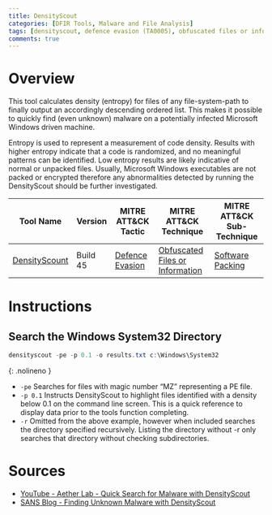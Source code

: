```yaml
---
title: DensityScout
categories: [DFIR Tools, Malware and File Analysis]
tags: [densityscout, defence evasion (TA0005), obfuscated files or information (T1027)]
comments: true
---
```


# Overview

This tool calculates density (entropy) for files of any file-system-path to finally output an accordingly descending ordered list. This makes it possible to quickly find (even unknown) malware on a potentially infected Microsoft Windows driven machine.

Entropy is used to represent a measurement of code density. Results with higher entropy indicate that a code is randomized, and no meaningful patterns can be identified. Low entropy results are likely indicative of normal or unpacked files. Usually, Microsoft Windows executables are not packed or encrypted therefore any abnormalities detected by running the DensityScout should be further investigated.

| Tool Name | Version | MITRE ATT&CK Tactic | MITRE ATT&CK Technique | MITRE ATT&CK Sub-Technique |
| --------- | ------- | ------------------- | ---------------------- | --------------------------
| [DensityScount](https://www.cert.at/en/downloads/software/software-densityscout) | Build 45 | [Defence Evasion](https://attack.mitre.org/tactics/TA0005/) | [Obfuscated Files or Information](https://attack.mitre.org/techniques/T1027/) | [Software Packing](https://attack.mitre.org/techniques/T1036/002/) |

# Instructions

## Search the Windows System32 Directory

```powershell
densityscout -pe -p 0.1 -o results.txt c:\Windows\System32
```
{: .nolineno }

- `-pe` Searches for files with magic number “MZ” representing a PE file.
- `-p 0.1` Instructs DensityScout to highlight files identified with a density below 0.1 on the command line screen. This is a quick reference to display data prior to the tools function completing.
- `-r` Omitted from the above example, however when included searches the directory specified recursively. Listing the directory without -r only searches that directory without checking subdirectories.

# Sources
- [YouTube - Aether Lab - Quick Search for Malware with DensityScout](https://www.youtube.com/watch?v=vMu912jV6uc)
- [SANS Blog - Finding Unknown Malware with DensityScout](https://www.sans.org/blog/finding-unknown-malware-with-densityscout/)